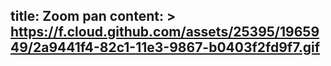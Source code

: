 title: Zoom pan
content: >
    https://f.cloud.github.com/assets/25395/1965949/2a9441f4-82c1-11e3-9867-b0403f2fd9f7.gif
---


